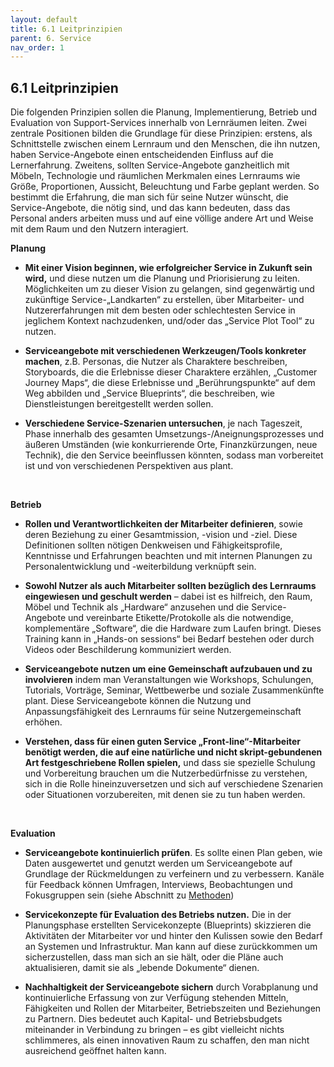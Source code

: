 ```yaml
---
layout: default
title: 6.1 Leitprinzipien
parent: 6. Service
nav_order: 1
---
```


## 6.1 Leitprinzipien

Die folgenden Prinzipien sollen die Planung, Implementierung, Betrieb
und Evaluation von Support-Services innerhalb von Lernräumen leiten.
Zwei zentrale Positionen bilden die Grundlage für diese Prinzipien:
erstens, als Schnittstelle zwischen einem Lernraum und den Menschen, die
ihn nutzen, haben Service-Angebote einen entscheidenden Einfluss auf die
Lernerfahrung. Zweitens, sollten Service-Angebote ganzheitlich mit
Möbeln, Technologie und räumlichen Merkmalen eines Lernraums wie Größe,
Proportionen, Aussicht, Beleuchtung und Farbe geplant werden. So
bestimmt die Erfahrung, die man sich für seine Nutzer wünscht, die
Service-Angebote, die nötig sind, und das kann bedeuten, dass das
Personal anders arbeiten muss und auf eine völlige andere Art und Weise
mit dem Raum und den Nutzern interagiert.

**Planung**

-   **Mit einer Vision beginnen, wie erfolgreicher Service in Zukunft sein wird,** und diese nutzen um die Planung und Priorisierung zu leiten. Möglichkeiten um zu dieser Vision zu gelangen, sind gegenwärtig und zukünftige Service-„Landkarten“ zu erstellen, über Mitarbeiter- und Nutzererfahrungen mit dem besten oder schlechtesten Service in jeglichem Kontext nachzudenken, und/oder das „Service Plot Tool“ zu nutzen.

-   **Serviceangebote mit verschiedenen Werkzeugen/Tools konkreter machen**, z.B. Personas, die Nutzer als Charaktere beschreiben, Storyboards, die die Erlebnisse dieser Charaktere erzählen, „Customer Journey Maps“, die diese Erlebnisse und  „Berührungspunkte“ auf dem Weg abbilden und „Service Blueprints“, die beschreiben, wie Dienstleistungen bereitgestellt werden sollen.

-   **Verschiedene Service-Szenarien untersuchen**, je nach Tageszeit, Phase innerhalb des gesamten Umsetzungs-/Aneignungsprozesses und äußeren Umständen (wie konkurrierende Orte, Finanzkürzungen, neue Technik), die den Service beeinflussen könnten, sodass man vorbereitet ist und von verschiedenen Perspektiven aus plant.

 

**Betrieb**

-   **Rollen und Verantwortlichkeiten der Mitarbeiter definieren**, sowie deren Beziehung zu einer Gesamtmission, -vision und -ziel. Diese Definitionen sollten nötigen Denkweisen und Fähigkeitsprofile, Kenntnisse und Erfahrungen beachten und mit internen Planungen zu Personalentwicklung und -weiterbildung verknüpft sein.

-   **Sowohl Nutzer als auch Mitarbeiter sollten bezüglich des Lernraums  eingewiesen und geschult werden** – dabei ist es hilfreich, den Raum, Möbel und Technik als „Hardware“ anzusehen und die Service-Angebote und vereinbarte Etikette/Protokolle als die notwendige, komplementäre „Software“, die die Hardware zum Laufen bringt. Dieses Training kann in „Hands-on sessions“ bei Bedarf bestehen oder durch Videos oder Beschilderung kommuniziert werden.

-   **Serviceangebote nutzen um eine Gemeinschaft aufzubauen und zu involvieren** indem man Veranstaltungen wie Workshops, Schulungen, Tutorials, Vorträge, Seminar, Wettbewerbe und soziale Zusammenkünfte plant. Diese Serviceangebote können die Nutzung und Anpassungsfähigkeit des Lernraums für seine Nutzergemeinschaft erhöhen.

-   **Verstehen, dass für einen guten Service „Front-line“-Mitarbeiter benötigt werden, die auf eine natürliche und nicht skript-gebundenen Art festgeschriebene Rollen spielen,** und dass sie spezielle Schulung und Vorbereitung brauchen um die Nutzerbedürfnisse zu verstehen, sich in die Rolle hineinzuversetzen und sich auf verschiedene Szenarien oder Situationen vorzubereiten, mit denen sie zu tun haben werden.

 

**Evaluation**

-   **Serviceangebote kontinuierlich prüfen**. Es sollte einen Plan geben, wie Daten ausgewertet und genutzt werden um Serviceangebote auf Grundlage der Rückmeldungen zu verfeinern und zu verbessern. Kanäle für Feedback können Umfragen, Interviews, Beobachtungen und Fokusgruppen sein (siehe Abschnitt zu [Methoden](../07_Evaluation/06_00_Methoden.md))

-   **Servicekonzepte für Evaluation des Betriebs nutzen.** Die in der Planungsphase erstellten Servicekonzepte (Blueprints) skizzieren die Aktivitäten der Mitarbeiter vor und hinter den Kulissen sowie den Bedarf an Systemen und Infrastruktur. Man kann auf diese zurückkommen um sicherzustellen, dass man sich an sie hält, oder die Pläne auch aktualisieren, damit sie als „lebende Dokumente“ dienen.

-   **Nachhaltigkeit der Serviceangebote sichern** durch Vorabplanung und kontinuierliche Erfassung von zur Verfügung stehenden Mitteln, Fähigkeiten und Rollen der Mitarbeiter, Betriebszeiten und Beziehungen zu Partnern. Dies bedeutet auch Kapital- und Betriebsbudgets miteinander in Verbindung zu bringen – es gibt vielleicht nichts schlimmeres, als einen innovativen Raum zu schaffen, den man nicht ausreichend geöffnet halten kann.

